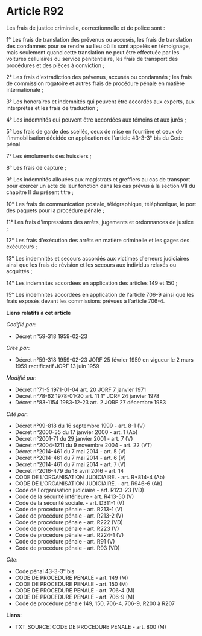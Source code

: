 # Article R92

Les frais de justice criminelle, correctionnelle et de police sont :

1° Les frais de translation des prévenus ou accusés, les frais de translation des condamnés pour se rendre au lieu où ils
sont appelés en témoignage, mais seulement quand cette translation ne peut être effectuée par les voitures cellulaires du
service pénitentiaire, les frais de transport des procédures et des pièces à conviction ;

2° Les frais d'extradiction des prévenus, accusés ou condamnés ; les frais de commission rogatoire et autres frais de
procédure pénale en matière internationale ;

3° Les honoraires et indemnités qui peuvent être accordés aux experts, aux interprètes et les frais de traduction ;

4° Les indemnités qui peuvent être accordées aux témoins et aux jurés ;

5° Les frais de garde des scellés, ceux de mise en fourrière et ceux de l'immobilisation décidée en application de l'article
43-3-3° bis du Code pénal.

7° Les émoluments des huissiers ;

8° Les frais de capture ;

9° Les indemnités allouées aux magistrats et greffiers au cas de transport pour exercer un acte de leur fonction dans les cas
prévus à la section VII du chapitre II du présent titre ;

10° Les frais de communication postale, télégraphique, téléphonique, le port des paquets pour la procédure pénale ;

11° Les frais d'impressions des arrêts, jugements et ordonnances de justice ;

12° Les frais d'exécution des arrêts en matière criminelle et les gages des exécuteurs ;

13° Les indemnités et secours accordés aux victimes d'erreurs judiciaires ainsi que les frais de révision et les secours aux
individus relaxés ou acquittés ;

14° Les indemnités accordées en application des articles 149 et 150 ;

15° Les indemnités accordées en application de l'article 706-9 ainsi que les frais exposés devant les commissions prévues à
l'article 706-4.

**Liens relatifs à cet article**

_Codifié par_:

  - Décret n°59-318 1959-02-23

_Créé par_:

  - Décret n°59-318 1959-02-23 JORF 25 février 1959 en vigueur le 2 mars 1959 rectificatif JORF 13 juin 1959

_Modifié par_:

  - Décret n°71-5 1971-01-04 art. 20 JORF 7 janvier 1971
  - Décret n°78-62 1978-01-20 art. 11 1° JORF 24 janvier 1978
  - Décret n°83-1154 1983-12-23 art. 2 JORF 27 décembre 1983

_Cité par_:

  - Décret n°99-818 du 16 septembre 1999 - art. 8-1 (V)
  - Décret n°2000-35 du 17 janvier 2000 - art. 1 (Ab)
  - Décret n°2001-71 du 29 janvier 2001 - art. 7 (V)
  - Décret n°2004-1211 du 9 novembre 2004 - art. 22 (VT)
  - Décret n°2014-461 du 7 mai 2014 - art. 5 (V)
  - Décret n°2014-461 du 7 mai 2014 - art. 6 (V)
  - Décret n°2014-461 du 7 mai 2014 - art. 7 (V)
  - Décret n°2016-479 du 18 avril 2016 - art. 14
  - CODE DE L'ORGANISATION JUDICIAIRE. - art. R*814-4 (Ab)
  - CODE DE L'ORGANISATION JUDICIAIRE. - art. R946-6 (Ab)
  - Code de l'organisation judiciaire - art. R123-23 (VD)
  - Code de la sécurité intérieure - art. R413-50 (V)
  - Code de la sécurité sociale. - art. D311-1 (V)
  - Code de procédure pénale - art. R213-1 (V)
  - Code de procédure pénale - art. R213-2 (V)
  - Code de procédure pénale - art. R222 (VD)
  - Code de procédure pénale - art. R223 (V)
  - Code de procédure pénale - art. R224-1 (V)
  - Code de procédure pénale - art. R91 (V)
  - Code de procédure pénale - art. R93 (VD)

_Cite_:

  - Code pénal 43-3-3° bis
  - CODE DE PROCEDURE PENALE - art. 149 (M)
  - CODE DE PROCEDURE PENALE - art. 150 (M)
  - CODE DE PROCEDURE PENALE - art. 706-4 (M)
  - CODE DE PROCEDURE PENALE - art. 706-9 (M)
  - Code de procédure pénale 149, 150, 706-4, 706-9, R200 à R207

**Liens**:

  - TXT_SOURCE: CODE DE PROCEDURE PENALE - art. 800 (M)
